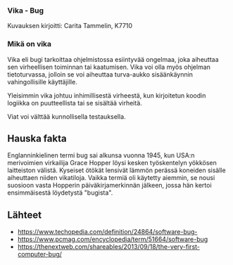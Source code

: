 ### Vika - Bug

Kuvauksen kirjoitti: Carita Tammelin, K7710

### Mikä on vika

Vika eli bugi tarkoittaa ohjelmistossa esiintyvää ongelmaa, 
joka aiheuttaa sen virheellisen toiminnan tai kaatumisen. Vika voi olla myös ohjelman tietoturvassa,
jolloin se voi aiheuttaa turva-aukko sisäänkäynnin vahingollisille käyttäjille.

Yleisimmin vika johtuu inhimillisestä virheestä, kun kirjoitetun koodin logiikka on puutteellista tai 
se sisältää virheitä. 

Viat voi välttää kunnollisella testauksella. 

## Hauska fakta

Englanninkielinen termi bug sai alkunsa vuonna 1945, kun USA:n merivoimien virkailija Grace Hopper löysi 
kesken työskentelyn yökkösen laitteiston välistä. Kyseiset ötökät lensivät lämmön perässä koneiden sisälle
aiheuttaen niiden vikatiloja. Vaikka termiä oli käytetty aiemmin, se nousi suosioon vasta Hopperin päiväkirjamerkinnän 
jälkeen, jossa hän kertoi ensimmäisestä löydetystä "bugista". 


## Lähteet

 * https://www.techopedia.com/definition/24864/software-bug-
 * https://www.pcmag.com/encyclopedia/term/51664/software-bug
 * https://thenextweb.com/shareables/2013/09/18/the-very-first-computer-bug/

